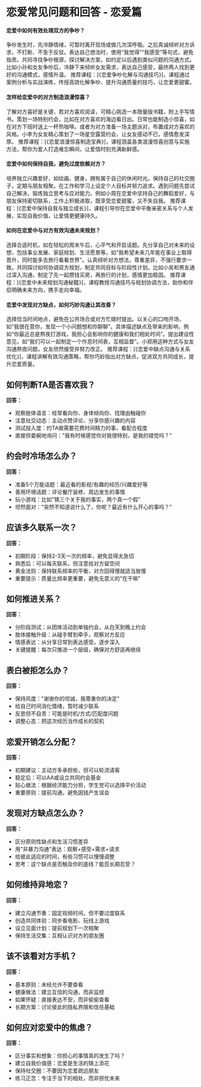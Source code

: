 # 恋爱常见问题和回答 - 恋爱篇
#### 恋爱中如何有效处理双方的争吵？
争吵发生时，先冷静情绪，可暂时离开现场或做几次深呼吸。之后真诚倾听对方诉求，不打断、不急于反驳。表达自己想法时，使用“我觉得”“我感受”等句式，避免指责。共同寻找争吵根源，探讨解决方案，如约定以后遇到类似问题的沟通方式。比如小孙和女友争吵后，冷静下来倾听女友需求，表达自己感受，最终两人找到更好的沟通模式，感情升温。
推荐课程：[《恋爱争吵化解与沟通技巧》]，课程通过案例分析与实战演练，传授高效化解争吵、提升沟通质量的技巧，让恋爱更甜蜜。

#### 怎样给恋爱中的对方制造浪漫惊喜？
了解对方喜好是关键，若对方喜欢阅读，可精心挑选一本限量版书籍，附上手写情书。策划一场特别约会，比如在对方喜欢的海边看日出。日常也能制造小惊喜，如在对方下班时送上一杯热咖啡。或者为对方准备一场主题派对，布置成对方喜欢的风格。小李为女友精心策划了一场星空露营约会，让女友感动不已，感情愈发深厚。
推荐课程：[《恋爱浪漫惊喜制造宝典》]，课程涵盖各类浪漫惊喜创意与实施方法，帮你为爱人打造难忘瞬间，让爱情时刻充满新鲜感。

#### 恋爱中如何保持自我，避免过度依赖对方？
培养独立兴趣爱好，如绘画、健身，拥有属于自己的休闲时光。保持自己的社交圈子，定期与朋友相聚。在工作和学习上设定个人目标并努力追求。遇到问题先尝试自己解决，锻炼独立思考与应对能力。例如小周在恋爱中坚持自己的舞蹈爱好，与朋友保持密切联系，工作上积极进取，既享受恋爱甜蜜，又不失自我。
推荐课程：[《恋爱中保持自我与独立成长》]，课程引导你在恋爱中平衡亲密关系与个人发展，实现自我价值，让爱情更健康持久。

#### 如何在恋爱中与对方有效沟通未来规划？
选择合适时机，如在轻松的周末午后，心平气和开启话题。先分享自己对未来的设想，包括事业发展、家庭规划、生活愿景等，如“我希望未来几年能在事业上取得晋升，同时能多去旅行看看世界”。认真倾听对方想法，尊重差异，不强行要求一致。共同探讨如何协调双方规划，制定共同目标与阶段性计划。比如小吴和男友通过深入沟通，制定了先一起攒钱买房，再旅行的计划，感情更加稳固。
推荐课程：[《恋爱中未来规划沟通秘籍》]，课程教授沟通技巧与规划协调方法，助你和伴侣明确未来方向，携手走向幸福。

#### 恋爱中发现对方缺点，如何巧妙沟通让其改善？
选择恰当时间地点，避免在公共场合或对方忙碌时提出。以关心的口吻开场，如“我很在意你，发现一个小问题想和你聊聊”。具体描述缺点及带来的影响，例如“你最近总是熬夜打游戏，我担心会影响你的健康和我们相处时间”。提出建设性意见，如“我们可以一起制定一个作息时间表，互相监督”。小郑用这种方式与女友沟通熬夜问题，女友欣然接受并努力改正。
推荐课程：[《恋爱中缺点沟通与关系优化》]，课程讲解有效沟通策略，帮你巧妙指出对方缺点，促进双方共同成长，提升恋爱质量。


## 如何判断TA是否喜欢我？
**回答：**
- 观察肢体语言：经常看向你、身体倾向你、找理由触碰你
- 注意社交动态：主动点赞评论、分享你感兴趣的内容
- 测试投入度：约TA做需要花费时间精力的事，看配合程度
- 直接但委婉地询问："我有时候感觉你对我很特别，是我的错觉吗？"

## 约会时冷场怎么办？
**回答：**
- 准备5个万能话题：最近看的影视/有趣的经历/兴趣爱好等
- 善用环境话题：评论餐厅装修、周边发生的事情
- 玩小游戏：比如"猜三个关于我的事实，两个真一个假"
- 坦然面对："突然不知道说什么了，你呢？最近有什么开心的事吗？"

## 应该多久联系一次？
**回答：**
- 初期阶段：保持2-3天一次的频率，避免显得太急切
- 熟悉后：可以每天联系，但注意给对方留空间
- 黄金法则：保持联系频率的平衡，对方回得慢就适当放慢
- 重要提示：质量比频率更重要，避免无意义的"在干嘛"

## 如何推进关系？
**回答：**
- 分阶段测试：从团体活动到单独约会，从白天到晚上约会
- 肢体接触升级：从碰手臂到牵手，观察对方反应
- 情感表达：从分享日常到表达感受，逐步深入
- 关键提醒：每次只推进一个层级，确保对方舒适再继续

## 表白被拒怎么办？
**回答：**
- 保持风度："谢谢你的坦诚，我尊重你的决定"
- 给自己时间消化情绪，暂时减少联系
- 反思但不自责：可能是时机/方式/匹配度问题
- 调整心态：把这次经历当作成长的契机

## 恋爱开销怎么分配？
**回答：**
- 初期建议：主动方多承担些，但可以轮流请客
- 稳定后：可以AA或设立共同约会基金
- 贴心做法：根据经济能力分担，学生党可以选择平价活动
- 重要原则：提前沟通，避免因钱产生误会

## 发现对方缺点怎么办？
**回答：**
- 区分原则性缺点和生活习惯差异
- 用"非暴力沟通"表达：观察+感受+需求+请求
- 给彼此适应的时间，有些习惯可以慢慢调整
- 思考：这个缺点是否触及你的底线？能否长期忍受？

## 如何维持异地恋？
**回答：**
- 建立沟通节奏：固定视频时间，但不要过度联系
- 创造共同体验：同步看电影、玩线上游戏
- 设立见面计划：提前规划下一次相聚
- 保持生活交集：互相认识对方的朋友圈

## 该不该看对方手机？
**回答：**
- 基本原则：未经允许不要查看
- 健康做法：建立互信的沟通，而非监控
- 如果怀疑：直接表达不安，而非偷偷查看
- 长期方案：讨论彼此的隐私界限和信任基础

## 如何应对恋爱中的焦虑？
**回答：**
- 区分事实和想象：你担心的事情真的发生了吗？
- 建立自我价值感：恋爱是生活的锦上添花
- 保持社交圈：不要因为恋爱疏远朋友
- 练习正念：专注于当下的相处，而非担忧未来